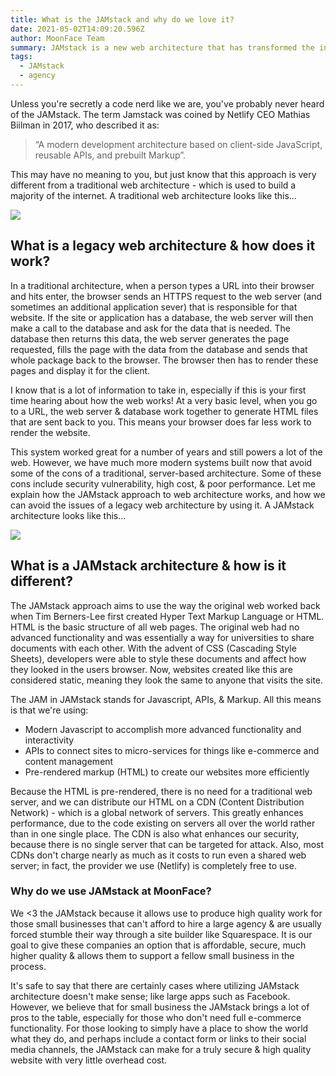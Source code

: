 ```yaml
---
title: What is the JAMstack and why do we love it?
date: 2021-05-02T14:09:20.596Z
author: MoonFace Team
summary: JAMstack is a new web architecture that has transformed the internet as we know it. Learn more about why we use it here at MoonFace.
tags:
  - JAMstack
  - agency
---
```

Unless you're secretly a code nerd like we are, you've probably never heard of the JAMstack. The term Jamstack was coined by Netlify CEO Mathias Biilman in 2017, who described it as:

> “A modern development architecture based on client-side JavaScript, reusable APIs, and prebuilt Markup”.



<!--StartFragment-->

This may have no meaning to you, but just know that this approach is very different from a traditional web architecture - which is used to build a majority of the internet. A traditional web architecture looks like this...

![](https://www.blkcatstudio.com/legacy-server.png)

## What is a legacy web architecture & how does it work?

In a traditional architecture, when a person types a URL into their browser and hits enter, the browser sends an HTTPS request to the web server (and sometimes an additional application sever) that is responsible for that website. If the site or application has a database, the web server will then make a call to the database and ask for the data that is needed. The database then returns this data, the web server generates the page requested, fills the page with the data from the database and sends that whole package back to the browser. The browser then has to render these pages and display it for the client.

I know that is a lot of information to take in, especially if this is your first time hearing about how the web works! At a very basic level, when you go to a URL, the web server & database work together to generate HTML files that are sent back to you. This means your browser does far less work to render the website.

This system worked great for a number of years and still powers a lot of the web. However, we have much more modern systems built now that avoid some of the cons of a traditional, server-based architecture. Some of these cons include security vulnerability, high cost, & poor performance. Let me explain how the JAMstack approach to web architecture works, and how we can avoid the issues of a legacy web architecture by using it. A JAMstack architecture looks like this...

![](https://www.blkcatstudio.com/jamstack.png)

## What is a JAMstack architecture & how is it different?

The JAMstack approach aims to use the way the original web worked back when Tim Berners-Lee first created Hyper Text Markup Language or HTML. HTML is the basic structure of all web pages. The original web had no advanced functionality and was essentially a way for universities to share documents with each other. With the advent of CSS (Cascading Style Sheets), developers were able to style these documents and affect how they looked in the users browser. Now, websites created like this are considered static, meaning they look the same to anyone that visits the site.

The JAM in JAMstack stands for Javascript, APIs, & Markup. All this means is that we're using:

* Modern Javascript to accomplish more advanced functionality and interactivity
* APIs to connect sites to micro-services for things like e-commerce and content management
* Pre-rendered markup (HTML) to create our websites more efficiently

Because the HTML is pre-rendered, there is no need for a traditional web server, and we can distribute our HTML on a CDN (Content Distribution Network) - which is a global network of servers. This greatly enhances performance, due to the code existing on servers all over the world rather than in one single place. The CDN is also what enhances our security, because there is no single server that can be targeted for attack. Also, most CDNs don't charge nearly as much as it costs to run even a shared web server; in fact, the provider we use (Netlify) is completely free to use.

### Why do we use JAMstack at MoonFace?

We <3 the JAMstack because it allows use to produce high quality work for those small businesses that can't afford to hire a large agency & are usually forced stumble their way through a site builder like Squarespace. It is our goal to give these companies an option that is affordable, secure, much higher quality & allows them to support a fellow small business in the process.

It's safe to say that there are certainly cases where utilizing JAMstack architecture doesn't make sense; like large apps such as Facebook. However, we believe that for small business the JAMstack brings a lot of pros to the table, especially for those who don't need full e-commerce functionality. For those looking to simply have a place to show the world what they do, and perhaps include a contact form or links to their social media channels, the JAMstack can make for a truly secure & high quality website with very little overhead cost.

<!--EndFragment-->